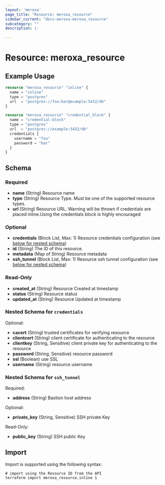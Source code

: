 ```yaml
---
layout: 'meroxa'
page_title: "Resource: meroxa_resource"
sidebar_current: "docs-meroxa-meroxa_resource"
subcategory: ""
description: |-
  
---
```


# Resource: meroxa_resource


## Example Usage
```terraform
resource "meroxa_resource" "inline" {
  name = "inline"
  type = "postgres"
  url  = "postgres://foo:bar@example:5432/db"
}

resource "meroxa_resource" "credential_block" {
  name = "credential-block"
  type = "postgres"
  url  = "postgres://example:5432/db"
  credentials {
    username = "foo"
    password = "bar"
  }
}
```

<!-- schema generated by tfplugindocs -->
## Schema

### Required

- **name** (String) Resource name
- **type** (String) Resource Type. Must be one of the supported resource types.
- **url** (String) Resource URL. Warning will be thrown if credentials are placed inline.Using the credentials block is highly encouraged

### Optional

- **credentials** (Block List, Max: 1) Resource credentials configuration (see [below for nested schema](#nestedblock--credentials))
- **id** (String) The ID of this resource.
- **metadata** (Map of String) Resource metadata
- **ssh_tunnel** (Block List, Max: 1) Resource ssh tunnel configuration (see [below for nested schema](#nestedblock--ssh_tunnel))

### Read-Only

- **created_at** (String) Resource Created at timestamp
- **status** (String) Resource status
- **updated_at** (String) Resource Updated at timestamp

<a id="nestedblock--credentials"></a>
### Nested Schema for `credentials`

Optional:

- **cacert** (String) trusted certificates for verifying resource
- **clientcert** (String) client certificate for authenticating to the resource
- **clientkey** (String, Sensitive) client private key for authenticating to the resource
- **password** (String, Sensitive) resource password
- **ssl** (Boolean) use SSL
- **username** (String) resource username


<a id="nestedblock--ssh_tunnel"></a>
### Nested Schema for `ssh_tunnel`

Required:

- **address** (String) Bastion host address

Optional:

- **private_key** (String, Sensitive) SSH private Key

Read-Only:

- **public_key** (String) SSH public Key

## Import
Import is supported using the following syntax:
```shell
# import using the Resource ID from the API
terraform import meroxa_resource.inline 1
```
